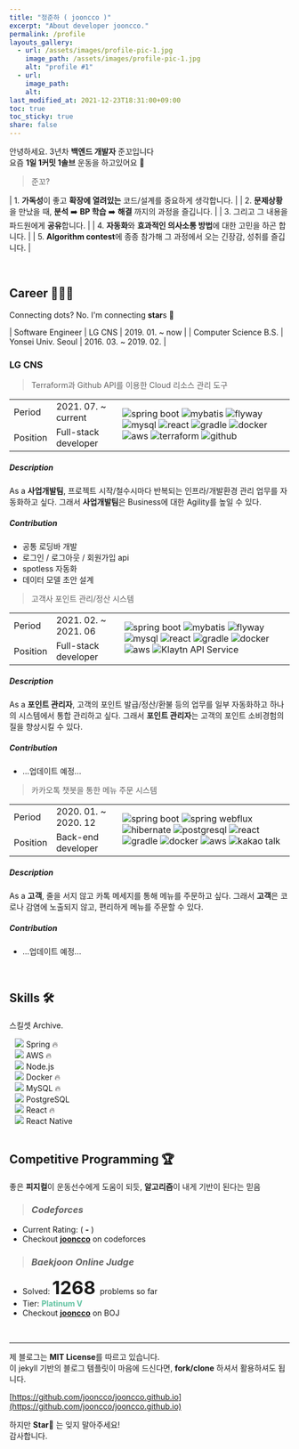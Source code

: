 ```yaml
---
title: "정준하 ( jooncco )"
excerpt: "About developer jooncco."
permalink: /profile
layouts_gallery:
  - url: /assets/images/profile-pic-1.jpg
    image_path: /assets/images/profile-pic-1.jpg
    alt: "profile #1"
  - url: 
    image_path: 
    alt:
last_modified_at: 2021-12-23T18:31:00+09:00
toc: true
toc_sticky: true
share: false
---
```


안녕하세요. 3년차 **백엔드 개발자** 준꼬입니다  
요즘 **1일 1커밋 1솔브** 운동을 하고있어요 🐶

> 준꼬?

| 1. **가독성**이 좋고 **확장에 열려있는** 코드/설계를 중요하게 생각합니다. |
| 2. **문제상황**을 만났을 때, **분석** ➡️ **BP 학습** ➡️ **해결** 까지의 과정을 즐깁니다. |
| 3. 그리고 그 내용을 파드원에게 **공유**합니다. |
| 4. **자동화**와 **효과적인 의사소통 방법**에 대한 고민을 하곤 합니다. |
| 5. **Algorithm contest**에 종종 참가해 그 과정에서 오는 긴장감, 성취를 즐깁니다. |

<br/>

## Career 🧑🏻‍💻

Connecting dots? No. I'm connecting **star**s 🌌

| Software Engineer | LG CNS | 2019. 01. ~ now |
| Computer Science B.S. | Yonsei Univ. Seoul | 2016. 03. ~ 2019. 02. |

### LG CNS

<div>
    <div class="footstep-card">
        <blockquote id="lgcns-3" class="footstep-title">
            Terraform과 Github API를 이용한 Cloud 리소스 관리 도구
        </blockquote>
        <div id="lgcns-3-details" class="details">
            <div class="period">
                <table>
                    <tbody>
                        <tr>
                            <td class="cell-head">Period</td>
                            <td class="cell-data">2021. 07. ~ current</td>
                            <td class="cell-artifacts" rowspan="3">
                                <img class="artifact_img" src="/assets/images/spring-boot.png" alt="spring boot" title="spring boot"/>
                                <img class="artifact_img" src="/assets/images/mybatis.svg" alt="mybatis" title="mybatis"/>
                                <img class="artifact_img" src="/assets/images/flyway.png" alt="flyway" title="flyway"/>
                                <img class="artifact_img" src="/assets/images/mysql.svg" alt="mysql" title="mysql"/>
                                <img class="artifact_img" src="/assets/images/react.svg" alt="react" title="react"/>
                                <img class="artifact_img" src="/assets/images/gradle.png" alt="gradle" title="gradle"/>
                                <img class="artifact_img" src="/assets/images/docker.svg" alt="docker" title="docker"/>
                                <img class="artifact_img" src="/assets/images/aws.png" alt="aws" title="aws"/>
                                <img class="artifact_img" src="/assets/images/terraform.png" alt="terraform" title="terraform"/>
                                <img class="artifact_img" src="/assets/images/github.png" alt="github" title="github"/>
                            </td>
                        </tr>
                        <tr>
                            <td class="cell-head">Position</td>
                            <td class="cell-data">Full-stack developer</td>
                        </tr>
                    </tbody>
                </table>
            </div>
            <div class="description">
                <h5>Description</h5>
                <div class="body">
                    As a <b>사업개발팀</b>, 프로젝트 시작/철수시마다 반복되는 인프라/개발환경 관리 업무를 자동화하고 싶다. 그래서 <b>사업개발팀</b>은 Business에 대한 Agility를 높일 수 있다.
                </div>
            </div>
            <div class="contribution">
                <h5>Contribution</h5>
                <div class="body">
                    <ul>
                        <li><span class="text">공통 로딩바 개발</span><!--<span>📜 </span><span>📜 </span>--></li>
                        <li><span class="text">로그인 / 로그아웃 / 회원가입 api</span><!--<span>📜 </span><span>📜 </span>--></li>
                        <li><span class="text">spotless 자동화</span></li>
                        <li><span class="text">데이터 모델 초안 설계</span></li>
                    </ul>
                </div>
            </div>
        </div>
    </div>
    <div class="footstep-card">
        <blockquote id="lgcns-2" class="footstep-title">
            고객사 포인트 관리/정산 시스템
        </blockquote>
        <div id="lgcns-2-details" class="details">
            <div class="period">
                <table>
                    <tbody>
                        <tr>
                            <td class="cell-head">Period</td>
                            <td class="cell-data">2021. 02. ~ 2021. 06</td>
                            <td class="cell-artifacts" rowspan="3">
                                <img class="artifact_img" src="/assets/images/spring-boot.png" alt="spring boot" title="spring boot"/>
                                <img class="artifact_img" src="/assets/images/mybatis.svg" alt="mybatis" title="mybatis"/>
                                <img class="artifact_img" src="/assets/images/flyway.png" alt="flyway" title="flyway"/>
                                <img class="artifact_img" src="/assets/images/mysql.svg" alt="mysql" title="mysql"/>
                                <img class="artifact_img" src="/assets/images/react.svg" alt="react" title="react"/>
                                <img class="artifact_img" src="/assets/images/gradle.png" alt="gradle" title="gradle"/>
                                <img class="artifact_img" src="/assets/images/docker.svg" alt="docker" title="docker"/>
                                <img class="artifact_img" src="/assets/images/aws.png" alt="aws" title="aws"/>
                                <img class="artifact_img" src="/assets/images/klaytn.png" alt="Klaytn API Service" title="Klaytn API Service"/>
                            </td>
                        </tr>
                        <tr>
                            <td class="cell-head">Position</td>
                            <td class="cell-data">Full-stack developer</td>
                        </tr>
                    </tbody>
                </table>
            </div>
            <div class="description">
                <h5>Description</h5>
                <div class="body">
                    As a <b>포인트 관리자</b>, 고객의 포인트 발급/정산/환불 등의 업무를 일부 자동화하고 하나의 시스템에서 통합 관리하고 싶다.
                    그래서 <b>포인트 관리자</b>는 고객의 포인트 소비경험의 질을 향상시킬 수 있다.
                </div>
            </div>
            <div class="contribution">
                <h5>Contribution</h5>
                <div class="body">
                    <ul>
                        <li><span class="text">...업데이트 예정...</span><!--<span>📜 </span>--></li>
                    </ul>
                </div>
            </div>
        </div>
    </div>
    <div class="footstep-card">
        <blockquote id="lgcns-1" class="footstep-title">
            카카오톡 챗봇을 통한 메뉴 주문 시스템
        </blockquote>
        <div id="lgcns-1-details" class="details">
            <div class="period">
                <table>
                    <tbody>
                        <tr>
                            <td class="cell-head">Period</td>
                            <td class="cell-data">2020. 01. ~ 2020. 12</td>
                            <td class="cell-artifacts" rowspan="3">
                                <img class="artifact_img" src="/assets/images/spring-boot.png" alt="spring boot" title="spring boot"/>
                                <img class="artifact_img" src="/assets/images/spring-webflux.png" alt="spring webflux" title="spring webflux"/>
                                <img class="artifact_img" src="/assets/images/hibernate.png" alt="hibernate" title="hibernate"/>
                                <img class="artifact_img" src="/assets/images/postgresql.svg" alt="postgresql" title="postgresql"/>
                                <img class="artifact_img" src="/assets/images/react.svg" alt="react" title="react"/>
                                <img class="artifact_img" src="/assets/images/gradle.png" alt="gradle" title="gradle"/>
                                <img class="artifact_img" src="/assets/images/docker.svg" alt="docker" title="docker"/>
                                <img class="artifact_img" src="/assets/images/aws.png" alt="aws" title="aws"/>
                                <img class="artifact_img" src="/assets/images/kakao.png" alt="kakao talk" title="kakao talk"/>
                            </td>
                        </tr>
                        <tr>
                            <td class="cell-head">Position</td>
                            <td class="cell-data">Back-end developer</td>
                        </tr>
                    </tbody>
                </table>
            </div>
            <div class="description">
                <h5>Description</h5>
                <div class="body">
                    As a <b>고객</b>, 줄을 서지 않고 카톡 메세지를 통해 메뉴를 주문하고 싶다.
                    그래서 <b>고객</b>은 코로나 감염에 노출되지 않고, 편리하게 메뉴를 주문할 수 있다.
                </div>
            </div>
            <div class="contribution">
                <h5>Contribution</h5>
                <div class="body">
                    <ul>
                        <li><span class="text">...업데이트 예정...</span><!--<span>📜 </span>--></li>
                    </ul>
                </div>
            </div>
        </div>
    </div>
</div>

<br/>

## Skills 🛠

스킬셋 Archive.

<div>
    <div style="padding: 0 10px;">
        <div class="collapsible" id="spring">
            <span>
                <img class="artifact_img" src="/assets/images/spring-framework.svg"/>
                Spring 🔥
            </span>
        </div>
        <div class="content" id="springTags" style="display: none; padding-left: 5%;">
            <span class="skill_detail">JavaMailSender</span>
            <span class="skill_detail">Spring AOP</span>
            <span class="skill_detail">Open Feign</span>
            <span class="skill_detail">Flyway</span>
            <span class="skill_detail">MyBatis</span>
            <span class="skill_detail">Spring Data JPA</span>
            <span class="skill_detail">Spring Boot (2.3)</span>
            <span class="skill_detail">Webflux</span>
            <span class="skill_detail">WebClient</span>
            <span class="skill_detail">Eureka</span>
        </div>
    </div>
    <div style="padding: 0 10px;">
        <div class="collapsible" id="aws">
            <span>
                <img class="artifact_img" src="/assets/images/aws.svg"/>
                AWS 🔥
            </span>
        </div>
        <div class="content" id="awsTags" style="display: none; padding-left: 5%;">
            <span class="skill_detail">EC2</span>
            <span class="skill_detail">RDS</span>
            <span class="skill_detail">Lambda</span>
            <span class="skill_detail">CodeStar</span>
            <span class="skill_detail">Cloud9</span>
            <span class="skill_detail">CodeCommit</span>
            <span class="skill_detail">CodeBuild</span>
            <span class="skill_detail">CloudWatch</span>
            <span class="skill_detail">CloudFormation</span>
            <span class="skill_detail">IAM</span>
            <span class="skill_detail">S3</span>
            <span class="skill_detail">S3 java sdk</span>
            <span class="skill_detail">Sumerian</span>
        </div>
    </div>
    <div style="padding: 0 10px;">
        <div class="collapsible" id="nodejs">
            <span>
                <img class="artifact_img" src="/assets/images/nodejs.svg"/>
                Node.js
            </span>
        </div>
        <div class="content" id="nodejsTags" style="display: none; padding-left: 5%;">
            <span class="skill_detail">Serverless(AWS Lambda)</span>
            <span class="skill_detail">json-server</span>
        </div>
    </div>
    <div style="padding: 0 10px;">
        <div class="non-collapsible" id="docker">
            <span>
                <img class="artifact_img" src="/assets/images/docker.svg"/>
                Docker 🔥
            </span>
        </div>
    </div>
    <div style="padding: 0 10px;">
        <div class="non-collapsible" id="mySql">
            <span>
                <img class="artifact_img" src="/assets/images/mysql.svg"/>
                MySQL 🔥
            </span>
        </div>
    </div>
    <div style="padding: 0 10px;">
        <div class="non-collapsible" id="postgreSql">
            <span>
                <img class="artifact_img" src="/assets/images/postgresql.svg"/>
                PostgreSQL
            </span>
        </div>
    </div>
    <div style="padding: 0 10px;">
        <div class="collapsible" id="react">
            <span>
                <img class="artifact_img" src="/assets/images/react.svg"/>
                React 🔥
            </span>
        </div>
        <div class="content" id="reactTags" style="display: none; padding-left: 5%;">
            <span class="skill_detail">React-Router</span>
            <span class="skill_detail">React-Bootstrap</span>
            <span class="skill_detail">Material-UI</span>
            <span class="skill_detail">styled-components</span>
            <span class="skill_detail">yup</span>
            <span class="skill_detail">axios</span>
            <span class="skill_detail">Formik</span>
            <span class="skill_detail">i18next</span>
        </div>
    </div>
    <div style="padding: 0 10px;">
        <div class="collapsible" id="reactNative">
            <span>
                <img class="artifact_img" src="/assets/images/react-native.svg"/>
                React Native
            </span>
        </div>
        <div class="content" id="reactNativeTags" style="display: none; padding-left: 5%;">
            <span class="skill_detail">React Navigation (5.x)</span>
            <span class="skill_detail">Animated</span>
        </div>
    </div>
</div>

<br/>

<!-- ## Open Source 🌐 -->

<!-- ## Seminars 🗣 -->

## Competitive Programming 🏆

좋은 **피지컬**이 운동선수에게 도움이 되듯, **알고리즘**이 내게 기반이 된다는 믿음

> ### _Codeforces_

<canvas id='codeforcesRatingChangeChart' height= '300'></canvas>
* Current Rating: <span id='myRating' style='font-weight:bold;font-size: 33px;'></span> (
                  <span id='myRatingName' style='font-weight:bold;font-style:italic;'>-</span> )
* Checkout <b>[jooncco](http://codeforces.com/profile/jooncco)</b> on codeforces

> ### _Baekjoon Online Judge_

* Solved: <b style="font-size: 33px;"> 1268 </b> problems so far
* Tier: <b style="color: rgb(96, 194, 161);"> Platinum V </b>
* Checkout <b>[jooncco](https://www.acmicpc.net/user/jooncco)</b> on BOJ

<br/>

<!-- ## Certificates -->

___

제 블로그는 **MIT License**를 따르고 있습니다.  
이 jekyll 기반의 블로그 템플릿이 마음에 드신다면, **fork/clone** 하셔서 활용하셔도 됩니다.  

[https://github.com/jooncco/jooncco.github.io](https://github.com/jooncco/jooncco.github.io)

하지만 **Star🌟** 는 잊지 말아주세요!  
감사합니다.

<script src="https://cdnjs.cloudflare.com/ajax/libs/Chart.js/2.4.0/Chart.bundle.min.js"></script>
<script type='text/javascript' src='/assets/js/custom/codeforcesRatingChange.js'></script>
<script type='text/javascript' src='/assets/js/custom/handsOnTools.js'></script>
<script type='text/javascript' src='/assets/js/custom/footsteps.js'></script>


